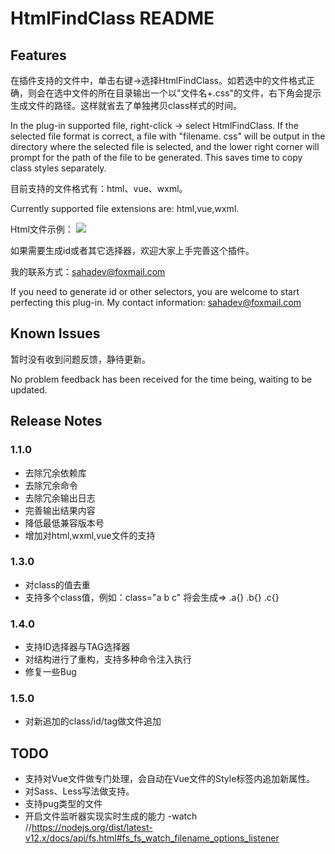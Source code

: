 # HtmlFindClass README

## Features
在插件支持的文件中，单击右键->选择HtmlFindClass。如若选中的文件格式正确，则会在选中文件的所在目录输出一个以"文件名+.css"的文件，右下角会提示生成文件的路径。这样就省去了单独拷贝class样式的时间。

In the plug-in supported file, right-click -> select HtmlFindClass. If the selected file format is correct, a file with "filename. css" will be output in the directory where the selected file is selected, and the lower right corner will prompt for the path of the file to be generated. This saves time to copy class styles separately.

目前支持的文件格式有：html、vue、wxml。

Currently supported file extensions are: html,vue,wxml.

Html文件示例：
![](resource/Jan-30-2019_14-39-06_html.gif)

如果需要生成id或者其它选择器，欢迎大家上手完善这个插件。

我的联系方式：sahadev@foxmail.com

If you need to generate id or other selectors, you are welcome to start perfecting this plug-in. My contact information: sahadev@foxmail.com

## Known Issues
暂时没有收到问题反馈，静待更新。

No problem feedback has been received for the time being, waiting to be updated.

## Release Notes

### 1.1.0
- 去除冗余依赖库
- 去除冗余命令
- 去除冗余输出日志
- 完善输出结果内容
- 降低最低兼容版本号
- 增加对html,wxml,vue文件的支持

### 1.3.0
- 对class的值去重
- 支持多个class值，例如：class="a b c" 将会生成=> .a{} .b{} .c{}

### 1.4.0
- 支持ID选择器与TAG选择器
- 对结构进行了重构，支持多种命令注入执行
- 修复一些Bug

### 1.5.0
- 对新追加的class/id/tag做文件追加

## TODO
- 支持对Vue文件做专门处理，会自动在Vue文件的Style标签内追加新属性。
- 对Sass、Less写法做支持。
- 支持pug类型的文件
- 开启文件监听器实现实时生成的能力 -watch //https://nodejs.org/dist/latest-v12.x/docs/api/fs.html#fs_fs_watch_filename_options_listener